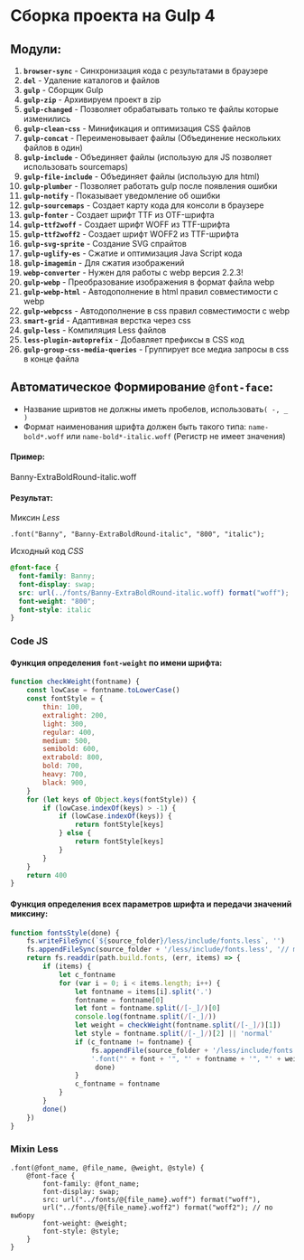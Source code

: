 # Сборка проекта на Gulp 4

## Модули:
1. **`browser-sync`** - Синхронизация кода с результатами в браузере
1. **`del`** - Удаление каталогов и файлов
1. **`gulp`** - Сборщик Gulp
1. **`gulp-zip`** - Архивируем проект в zip
1. **`gulp-changed`** - Позволяет обрабатывать только те файлы которые изменились
1. **`gulp-clean-css`** - Минификация и оптимизация CSS файлов
1. **`gulp-concat`** -  Переименовывает файлы (Объединение нескольких файлов в один)
1. **`gulp-include`** - Объединяет файлы (использую для JS позволяет использовать sourcemaps)
1. **`gulp-file-include`** - Объединяет файлы (использую для html)
1. **`gulp-plumber`** - Позволяет работать gulp после появления ошибки
1. **`gulp-notify`** - Показывает уведомление об ошибки
1. **`gulp-sourcemaps`** - Cоздает карту кода для консоли в браузере
1. **`gulp-fonter`** - Cоздает шрифт TTF из OTF-шрифта
1. **`gulp-ttf2woff`** - Cоздает шрифт WOFF из TTF-шрифта
1. **`gulp-ttf2woff2`** - Cоздает шрифт WOFF2 из TTF-шрифта
1. **`gulp-svg-sprite`** - Создание SVG спрайтов
1. **`gulp-uglify-es`** - Сжатие и оптимизация Java Script кода
1. **`gulp-imagemin`** - Для сжатия изображений
1. **`webp-converter`** - Нужен для работы с webp версия 2.2.3!
1. **`gulp-webp`** - Преобразование изображения в формат файла webp
1. **`gulp-webp-html`** - Автодополнение в html правил совместимости с webp
1. **`gulp-webpcss`** - Автодополнение в css правил совместимости с webp
1. **`smart-grid`** - Адаптивная верстка через css
1. **`gulp-less`** - Компиляция Less файлов
1. **`less-plugin-autoprefix`** - Добавляет префиксы в CSS код
1. **`gulp-group-css-media-queries`** - Группирует все медиа запросы в css в конце файла

## Автоматическое Формирование `@font-face`:
* Название шривтов не должны иметь пробелов, использовать`( -, _ )`
* Формат наименования шрифта должен быть такого типа:
`name-bold*.woff` или `name-bold*-italic.woff` (Регистр не имеет значения)

#### Пример:
Banny-ExtraBoldRound-italic.woff

#### Результат:
Миксин *Less*
```less
.font("Banny", "Banny-ExtraBoldRound-italic", "800", "italic");
```
Исходный код *CSS*
```css
@font-face {
  font-family: Banny;
  font-display: swap;
  src: url(../fonts/Banny-ExtraBoldRound-italic.woff) format("woff");
  font-weight: "800";
  font-style: italic
}
```
### Code JS
#### Функция определения `font-weight` по имени шрифта:
```javascript
function checkWeight(fontname) {
    const lowCase = fontname.toLowerCase()
    const fontStyle = {
        thin: 100,
        extralight: 200,
        light: 300,
        regular: 400,
        medium: 500,
        semibold: 600,
        extrabold: 800,
        bold: 700,
        heavy: 700,
        black: 900,
    }
    for (let keys of Object.keys(fontStyle)) {
        if (lowCase.indexOf(keys) > -1) {
            if (lowCase.indexOf(keys)) {
                return fontStyle[keys]
            } else {
                return fontStyle[keys]
            }
        }
    }
    return 400
}
```
#### Функция определения всех параметров шрифта и передачи значений миксину:
```javascript
function fontsStyle(done) {
    fs.writeFileSync(`${source_folder}/less/include/fonts.less`, '')
    fs.appendFileSync(source_folder + '/less/include/fonts.less', '// main: ./main.less\r\n\n')
    return fs.readdir(path.build.fonts, (err, items) => {
        if (items) {
            let c_fontname
            for (var i = 0; i < items.length; i++) {
                let fontname = items[i].split('.')
                fontname = fontname[0]
                let font = fontname.split(/[-_]/)[0]
                console.log(fontname.split(/[-_]/))
                let weight = checkWeight(fontname.split(/[-_]/)[1])
                let style = fontname.split(/[-_]/)[2] || 'normal'
                if (c_fontname != fontname) {
                    fs.appendFile(source_folder + '/less/include/fonts.less',
                    '.font("' + font + '", "' + fontname + '", "' + weight + '", "' + style + '");\r\n',
                     done)
                }
                c_fontname = fontname
            }
        }
        done()
    })
}
```
### Mixin Less
```less
.font(@font_name, @file_name, @weight, @style) {
    @font-face {
        font-family: @font_name;
        font-display: swap;
        src: url("../fonts/@{file_name}.woff") format("woff"),
        url("../fonts/@{file_name}.woff2") format("woff2"); // по выбору
        font-weight: @weight;
        font-style: @style;
    }
}
```
